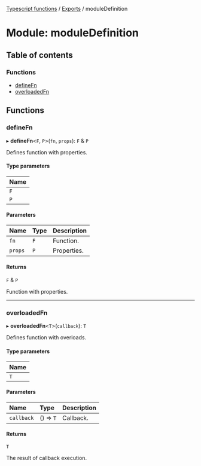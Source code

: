 [Typescript functions](../index.md) / [Exports](../modules.md) / moduleDefinition

# Module: moduleDefinition

## Table of contents

### Functions

- [defineFn](moduleDefinition.md#definefn)
- [overloadedFn](moduleDefinition.md#overloadedfn)

## Functions

### defineFn

▸ **defineFn**<`F`, `P`\>(`fn`, `props`): `F` & `P`

Defines function with properties.

#### Type parameters

| Name |
| :------ |
| `F` |
| `P` |

#### Parameters

| Name | Type | Description |
| :------ | :------ | :------ |
| `fn` | `F` | Function. |
| `props` | `P` | Properties. |

#### Returns

`F` & `P`

Function with properties.

___

### overloadedFn

▸ **overloadedFn**<`T`\>(`callback`): `T`

Defines function with overloads.

#### Type parameters

| Name |
| :------ |
| `T` |

#### Parameters

| Name | Type | Description |
| :------ | :------ | :------ |
| `callback` | () => `T` | Callback. |

#### Returns

`T`

The result of callback execution.
